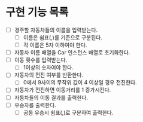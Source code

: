 # 구현 기능 목록

- [ ] 경주할 자동차들의 이름을 입력받는다.
  - [ ] 이름은 쉼표(,)를 기준으로 구분된다.
  - [ ] 각 이름은 5자 이하여야 한다.
- [ ] 자동차 이름 배열을 Car 인스턴스 배열로 초기화한다.
- [ ] 이동 횟수를 입력받는다.
  - [ ] 1이상의 숫자여야 한다.
- [ ] 자동차의 전진 여부를 반환한다.
  - [ ] 0에서 9사이의 무작위 값이 4 이상일 경우 전진한다.
- [ ] 자동차가 전진하면 이동거리를 1 증가시킨다.
- [ ] 자동차들의 이동 결과를 출력한다.
- [ ] 우승자를 출력한다.
  - [ ] 공동 우승시 쉼표(,)로 구분하여 출력한다.
